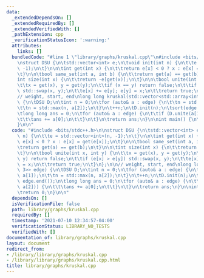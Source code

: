 ```yaml
---
data:
  _extendedDependsOn: []
  _extendedRequiredBy: []
  _extendedVerifiedWith: []
  _pathExtension: cpp
  _verificationStatusIcon: ':warning:'
  attributes:
    links: []
  bundledCode: "#line 1 \"library/graphs/kruskal.cpp\"\n#include <bits/stdc++.h>\n\
    \nstruct DSU {\n\tstd::vector<int> e;\n\tvoid init(int n) {\n\t\te = std::vector<int>(n,\
    \ -1);\n\t}\n\n\tint get(int x) {\n\t\treturn e[x] < 0 ? x : e[x] = get(e[x]);\n\
    \t}\n\n\tbool same_set(int a, int b) {\n\t\treturn get(a) == get(b);\n\t}\n\n\t\
    int size(int x) {\n\t\treturn -e[get(x)];\n\t}\n\n\tbool unite(int x, int y) {\n\
    \t\tx = get(x), y = get(y);\n\t\tif (x == y) return false;\n\t\tif (e[x] > e[y])\
    \ std::swap(x, y);\n\t\te[x] += e[y]; e[y] = x;\n\t\treturn true;\n\t}\n};\n\n\
    // weight, start, end\nlong long kruskal(std::vector<std::array<int, 3>> edge)\
    \ {\n\tDSU D;\n\tint n = 0;\n\tfor (auto& a : edge) {\n\t\tn = std::max(n, a[1]);\n\
    \t\tn = std::max(n, a[2]);\n\t}\n\t++n;\n\tD.init(n);\n\tsort(edge.begin(), edge.end());\n\
    \tlong long ans = 0;\n\tfor (auto& a : edge) {\n\t\tif (D.unite(a[1], a[2])) {\n\
    \t\t\tans += a[0];\n\t\t}\n\t}\n\treturn ans;\n}\n\nint main() {\n\treturn 0;\n\
    }\n\n"
  code: "#include <bits/stdc++.h>\n\nstruct DSU {\n\tstd::vector<int> e;\n\tvoid init(int\
    \ n) {\n\t\te = std::vector<int>(n, -1);\n\t}\n\n\tint get(int x) {\n\t\treturn\
    \ e[x] < 0 ? x : e[x] = get(e[x]);\n\t}\n\n\tbool same_set(int a, int b) {\n\t\
    \treturn get(a) == get(b);\n\t}\n\n\tint size(int x) {\n\t\treturn -e[get(x)];\n\
    \t}\n\n\tbool unite(int x, int y) {\n\t\tx = get(x), y = get(y);\n\t\tif (x ==\
    \ y) return false;\n\t\tif (e[x] > e[y]) std::swap(x, y);\n\t\te[x] += e[y]; e[y]\
    \ = x;\n\t\treturn true;\n\t}\n};\n\n// weight, start, end\nlong long kruskal(std::vector<std::array<int,\
    \ 3>> edge) {\n\tDSU D;\n\tint n = 0;\n\tfor (auto& a : edge) {\n\t\tn = std::max(n,\
    \ a[1]);\n\t\tn = std::max(n, a[2]);\n\t}\n\t++n;\n\tD.init(n);\n\tsort(edge.begin(),\
    \ edge.end());\n\tlong long ans = 0;\n\tfor (auto& a : edge) {\n\t\tif (D.unite(a[1],\
    \ a[2])) {\n\t\t\tans += a[0];\n\t\t}\n\t}\n\treturn ans;\n}\n\nint main() {\n\
    \treturn 0;\n}\n\n"
  dependsOn: []
  isVerificationFile: false
  path: library/graphs/kruskal.cpp
  requiredBy: []
  timestamp: '2021-07-10 12:34:57-04:00'
  verificationStatus: LIBRARY_NO_TESTS
  verifiedWith: []
documentation_of: library/graphs/kruskal.cpp
layout: document
redirect_from:
- /library/library/graphs/kruskal.cpp
- /library/library/graphs/kruskal.cpp.html
title: library/graphs/kruskal.cpp
---
```

